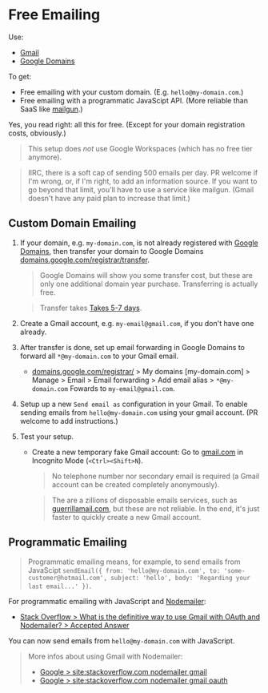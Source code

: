 # Free Emailing

Use:
 - [Gmail](https://gmail.com/)
 - [Google Domains](https://domains.google.com/)

To get:
 - Free emailing with your custom domain. (E.g. `hello@my-domain.com`.)
 - Free emailing with a programmatic JavaScipt API. (More reliable than SaaS like [mailgun](https://www.mailgun.com/).)

Yes, you read right: all this for free. (Except for your domain registration costs, obviously.)

> This setup does *not* use Google Workspaces (which has no free tier anymore).

> IIRC, there is a soft cap of sending 500 emails per day. PR welcome if I'm wrong, or, if I'm right, to add an information source.
> If you want to go beyond that limit, you'll have to use a service like mailgun. (Gmail doesn't have any paid plan to increase that limit.)

## Custom Domain Emailing

1. If your domain, e.g. `my-domain.com`, is not already registered with [Google Domains](https://domains.google.com/), then transfer your domain to Google Domains [domains.google.com/registrar/transfer](https://domains.google.com/registrar/transfer).
   > Google Domains will show you some transfer cost, but these are only one additional domain year purchase. Transferring is actually free.

   > Transfer takes [Takes 5-7 days](https://support.google.com/domains/answer/9003220?hl=en&ref_topic=9003137).
1. Create a Gmail account, e.g. `my-email@gmail.com`, if you don't have one already.
1. After transfer is done, set up email forwarding in Google Domains to forward all `*@my-domain.com` to your Gmail email.
   - [domains.google.com/registrar/](https://domains.google.com/registrar/) > My domains [my-domain.com] > Manage > Email > Email forwarding > Add email alias >  `*@my-domain.com` Fowards to `my-email@gmail.com`.
1. Setup up a new `Send email as` configuration in your Gmail. To enable sending emails from `hello@my-domain.com` using your gmail account. (PR welcome to add instructions.)
1. Test your setup.
   - Create a new temporary fake Gmail account: Go to [gmail.com](https://gmail.com) in Incognito Mode (`<Ctrl><Shift>N`).
     > No telephone number nor secondary email is required (a Gmail account can be created completely anonymously).

     > The are a zillions of disposable emails services, such as [guerrillamail.com](https://www.guerrillamail.com), but these are not reliable. In the end, it's just faster to quickly create a new Gmail account.


## Programmatic Emailing

> Programmatic emailing means, for example, to send emails from JavaScipt `sendEmail({ from: 'hello@my-domain.com', to: 'some-customer@hotmail.com', subject: 'hello', body: 'Regarding your last email...' })`.

For programmatic emailing with JavaScript and [Nodemailer](https://github.com/nodemailer/nodemailer):
 - [Stack Overflow > What is the definitive way to use Gmail with OAuth and Nodemailer? > Accepted Answer](https://stackoverflow.com/questions/51933601/what-is-the-definitive-way-to-use-gmail-with-oauth-and-nodemailer/51933602#51933602)

You can now send emails from `hello@my-domain.com` with JavaScript.

> More infos about using Gmail with Nodemailer:
> - [Google > site:stackoverflow.com nodemailer gmail](https://www.google.com/search?q=site%3Astackoverflow.com+nodemailer+gmail)
> - [Google > site:stackoverflow.com nodemailer gmail oauth](https://www.google.com/search?q=site%3Astackoverflow.com+nodemailer+gmail+oauth)
